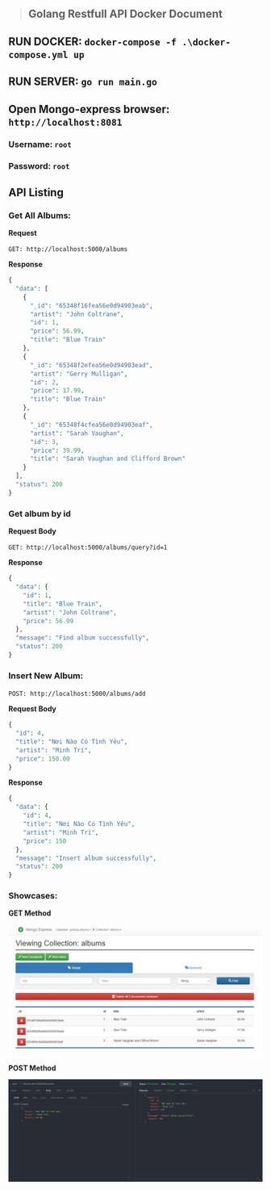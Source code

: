 > ## Golang Restfull API Docker Document

## RUN DOCKER: `docker-compose -f .\docker-compose.yml up`

## RUN SERVER: `go run main.go`

## Open Mongo-express browser: `http://localhost:8081`
### Username: `root`
### Password: `root`

## API Listing

### Get All Albums:

**Request**

`GET: http://localhost:5000/albums`

**Response**

```php
{
  "data": [
    {
      "_id": "65348f16fea56e0d94903eab",
      "artist": "John Coltrane",
      "id": 1,
      "price": 56.99,
      "title": "Blue Train"
    },
    {
      "_id": "65348f2efea56e0d94903ead",
      "artist": "Gerry Mulligan",
      "id": 2,
      "price": 17.99,
      "title": "Blue Train"
    },
    {
      "_id": "65348f4cfea56e0d94903eaf",
      "artist": "Sarah Vaughan",
      "id": 3,
      "price": 39.99,
      "title": "Sarah Vaughan and Clifford Brown"
    }
  ],
  "status": 200
}
```

### Get album by id

**Request Body**

`GET: http://localhost:5000/albums/query?id=1`

**Response**

```php
{
  "data": {
    "id": 1,
    "title": "Blue Train",
    "artist": "John Coltrane",
    "price": 56.99
  },
  "message": "Find album successfully",
  "status": 200
}
```

### Insert New Album:

`POST: http://localhost:5000/albums/add`

**Request Body**

```php
{
  "id": 4,
  "title": "Nơi Nào Có Tình Yêu",
  "artist": "Minh Trí",
  "price": 150.00
}
```

**Response**

```php
{
  "data": {
    "id": 4,
    "title": "Nơi Nào Có Tình Yêu",
    "artist": "Minh Trí",
    "price": 150
  },
  "message": "Insert album successfully",
  "status": 200
}
```

### Showcases:

**GET Method**

![GET](./showcase/get.png "GET Method")

**POST Method**

![POST](./showcase/post.png "POST Method")